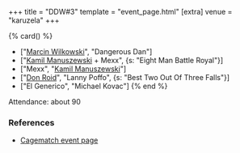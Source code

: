 +++
title = "DDW#3"
template = "event_page.html"
[extra]
venue = "karuzela"
+++

{% card() %}
- ["[Marcin Wilkowski](@/w/jedrus-bulecka.md)", "Dangerous Dan"]
- ["[Kamil Manuszewski](@/w/kamil-aleksander.md) + Mexx", {s: "Eight Man Battle Royal"}]
- ["Mexx", "[Kamil Manuszewski](@/w/kamil-aleksander.md)"]
- ["[Don Roid](@/w/don-roid.md)", "Lanny Poffo", {s: "Best Two Out Of Three Falls"}]
- ["El Generico", "Michael Kovac"]
{% end %}

Attendance: about 90

### References

* [Cagematch event page](https://www.cagematch.net/?id=1&nr=42788)
